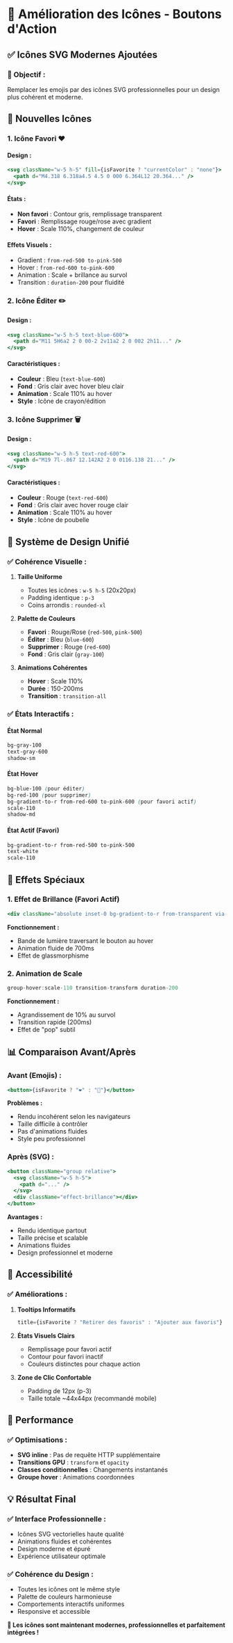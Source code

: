 # 🎨 Amélioration des Icônes - Boutons d'Action

## ✅ Icônes SVG Modernes Ajoutées

### **🎯 Objectif :**

Remplacer les emojis par des icônes SVG professionnelles pour un design plus cohérent et moderne.

## 🚀 Nouvelles Icônes

### **1. Icône Favori ❤️**

#### **Design :**

```jsx
<svg className="w-5 h-5" fill={isFavorite ? "currentColor" : "none"}>
  <path d="M4.318 6.318a4.5 4.5 0 000 6.364L12 20.364..." />
</svg>
```

#### **États :**

- **Non favori** : Contour gris, remplissage transparent
- **Favori** : Remplissage rouge/rose avec gradient
- **Hover** : Scale 110%, changement de couleur

#### **Effets Visuels :**

- Gradient : `from-red-500 to-pink-500`
- Hover : `from-red-600 to-pink-600`
- Animation : Scale + brillance au survol
- Transition : `duration-200` pour fluidité

### **2. Icône Éditer ✏️**

#### **Design :**

```jsx
<svg className="w-5 h-5 text-blue-600">
  <path d="M11 5H6a2 2 0 00-2 2v11a2 2 0 002 2h11..." />
</svg>
```

#### **Caractéristiques :**

- **Couleur** : Bleu (`text-blue-600`)
- **Fond** : Gris clair avec hover bleu clair
- **Animation** : Scale 110% au hover
- **Style** : Icône de crayon/édition

### **3. Icône Supprimer 🗑️**

#### **Design :**

```jsx
<svg className="w-5 h-5 text-red-600">
  <path d="M19 7l-.867 12.142A2 2 0 0116.138 21..." />
</svg>
```

#### **Caractéristiques :**

- **Couleur** : Rouge (`text-red-600`)
- **Fond** : Gris clair avec hover rouge clair
- **Animation** : Scale 110% au hover
- **Style** : Icône de poubelle

## 🎨 Système de Design Unifié

### **✅ Cohérence Visuelle :**

1. **Taille Uniforme**

   - Toutes les icônes : `w-5 h-5` (20x20px)
   - Padding identique : `p-3`
   - Coins arrondis : `rounded-xl`

2. **Palette de Couleurs**

   - **Favori** : Rouge/Rose (`red-500`, `pink-500`)
   - **Éditer** : Bleu (`blue-600`)
   - **Supprimer** : Rouge (`red-600`)
   - **Fond** : Gris clair (`gray-100`)

3. **Animations Cohérentes**
   - **Hover** : Scale 110%
   - **Durée** : 150-200ms
   - **Transition** : `transition-all`

### **✅ États Interactifs :**

#### **État Normal**

```css
bg-gray-100
text-gray-600
shadow-sm
```

#### **État Hover**

```css
bg-blue-100 (pour éditer)
bg-red-100 (pour supprimer)
bg-gradient-to-r from-red-600 to-pink-600 (pour favori actif)
scale-110
shadow-md
```

#### **État Actif (Favori)**

```css
bg-gradient-to-r from-red-500 to-pink-500
text-white
scale-110
```

## 🌟 Effets Spéciaux

### **1. Effet de Brillance (Favori Actif)**

```jsx
<div className="absolute inset-0 bg-gradient-to-r from-transparent via-white/30 to-transparent -skew-x-12 transform translate-x-[-100%] group-hover:translate-x-[100%] transition-transform duration-700 rounded-xl"></div>
```

**Fonctionnement :**

- Bande de lumière traversant le bouton au hover
- Animation fluide de 700ms
- Effet de glassmorphisme

### **2. Animation de Scale**

```jsx
group-hover:scale-110 transition-transform duration-200
```

**Fonctionnement :**

- Agrandissement de 10% au survol
- Transition rapide (200ms)
- Effet de "pop" subtil

## 📊 Comparaison Avant/Après

### **Avant (Emojis) :**

```jsx
<button>{isFavorite ? "❤️" : "🤍"}</button>
```

**Problèmes :**

- Rendu incohérent selon les navigateurs
- Taille difficile à contrôler
- Pas d'animations fluides
- Style peu professionnel

### **Après (SVG) :**

```jsx
<button className="group relative">
  <svg className="w-5 h-5">
    <path d="..." />
  </svg>
  <div className="effect-brillance"></div>
</button>
```

**Avantages :**

- Rendu identique partout
- Taille précise et scalable
- Animations fluides
- Design professionnel et moderne

## 🎯 Accessibilité

### **✅ Améliorations :**

1. **Tooltips Informatifs**

   ```jsx
   title={isFavorite ? "Retirer des favoris" : "Ajouter aux favoris"}
   ```

2. **États Visuels Clairs**

   - Remplissage pour favori actif
   - Contour pour favori inactif
   - Couleurs distinctes pour chaque action

3. **Zone de Clic Confortable**
   - Padding de 12px (p-3)
   - Taille totale ~44x44px (recommandé mobile)

## 🚀 Performance

### **✅ Optimisations :**

- **SVG inline** : Pas de requête HTTP supplémentaire
- **Transitions GPU** : `transform` et `opacity`
- **Classes conditionnelles** : Changements instantanés
- **Groupe hover** : Animations coordonnées

## 💡 Résultat Final

### **✅ Interface Professionnelle :**

- Icônes SVG vectorielles haute qualité
- Animations fluides et cohérentes
- Design moderne et épuré
- Expérience utilisateur optimale

### **✅ Cohérence du Design :**

- Toutes les icônes ont le même style
- Palette de couleurs harmonieuse
- Comportements interactifs uniformes
- Responsive et accessible

**🎉 Les icônes sont maintenant modernes, professionnelles et parfaitement intégrées !**
